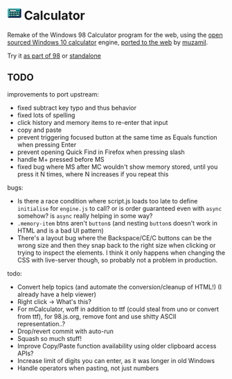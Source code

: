 # ![](../../images/icons/calculator-32x32.png) Calculator

Remake of the Windows 98 Calculator program for the web, using the [open sourced Windows 10 calculator](https://github.com/microsoft/calculator) engine, [ported to the web](https://github.com/muzam1l/mcalculator) by [muzamil](https://github.com/muzam1l).

Try it [as part of 98](https://98.js.org/) or [standalone](https://98.js.org/programs/calculator/)

## TODO


improvements to port upstream:
- fixed subtract key typo and thus behavior
- fixed lots of spelling
- click history and memory items to re-enter that input
- copy and paste
- prevent triggering focused button at the same time as Equals function when pressing Enter
- prevent opening Quick Find in Firefox when pressing slash
- handle M+ pressed before MS
- fixed bug where MS after MC wouldn't show memory stored, until you press it N times, where N increases if you repeat this

bugs:
- Is there a race condition where script.js loads too late to define `initialise` for `engine.js` to call? or is order guaranteed even with `async` somehow? is `async` really helping in some way?
- `.memory-item` btns aren't `button`s (and nesting `button`s doesn't work in HTML and is a bad UI pattern)
- There's a layout bug where the Backspace/CE/C buttons can be the wrong size and then they snap back to the right size when clicking or trying to inspect the elements. I think it only happens when changing the CSS with live-server though, so probably not a problem in production.

todo:
- Convert help topics (and automate the conversion/cleanup of HTML!) (I already have a help viewer)
- Right click -> What's this?
- For mCalculator, woff in addition to ttf (could steal from uno or convert from ttf), for 98.js.org, remove font and use shitty ASCII representation..?
- Drop/revert commit with auto-run
- Squash so much stuff!
- Improve Copy/Paste function availability using older clipboard access APIs?
- Increase limit of digits you can enter, as it was longer in old Windows
- Handle operators when pasting, not just numbers

